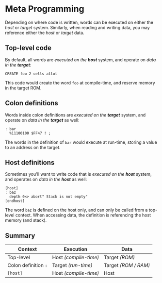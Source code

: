 # Meta Programming
Depending on where code is written, words can be executed on either the _host_ or _target_ system. Similarly, when reading and writing data, you may reference either the _host_ or _target_ data.

## Top-level code
By default, all words are _executed on the **host**_ system, and operate on _data in the **target**_:

```forth
CREATE foo 2 cells allot
```

This code would create the word `foo` at compile-time, and reserve memory in the target ROM.

## Colon definitions
Words inside colon definitions are _executed on the **target**_ system, and operate on _data in the **target**_ as well:

```forth
: bar
  %11100100 $FF47 ! ;
```

The words in the definition of `bar` would execute at run-time, storing a value to an address on the target.

## Host definitions
Sometimes you'll want to write code that is _executed on the **host**_ system, and operates on _data in the **host**_ as well:

```forth
[host]
: baz
  depth 0<> abort" Stack is not empty"
[endhost]
```

The word `baz` is defined on the host only, and can only be called from a top-level context. When accessing data, the definition is referencing the host memory (and stack).

## Summary

| Context              | Execution             | Data                 |
|----------------------|-----------------------|----------------------|
| Top-level            | Host *(compile-time)* | Target *(ROM)*       |
| Colon definition `:` | Target *(run-time)*   | Target *(ROM / RAM)* |
| `[host]`             | Host *(compile-time)* | Host                 |
